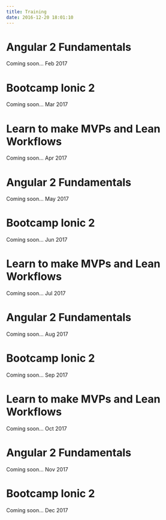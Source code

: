 ```yaml
---
title: Training
date: 2016-12-20 18:01:10
---
```

<h1>Angular 2 Fundamentals</h1>
<p>Coming soon... Feb 2017</p>
<h1>Bootcamp Ionic 2</h1>
<p>Coming soon... Mar 2017</p>
<h1>Learn to make MVPs and Lean Workflows</h1>
<p>Coming soon... Apr 2017</p>
<h1>Angular 2 Fundamentals</h1>
<p>Coming soon... May 2017</p>
<h1>Bootcamp Ionic 2</h1>
<p>Coming soon... Jun 2017</p>
<h1>Learn to make MVPs and Lean Workflows</h1>
<p>Coming soon... Jul 2017</p>
<h1>Angular 2 Fundamentals</h1>
<p>Coming soon... Aug 2017</p>
<h1>Bootcamp Ionic 2</h1>
<p>Coming soon... Sep 2017</p>
<h1>Learn to make MVPs and Lean Workflows</h1>
<p>Coming soon... Oct 2017</p>
<h1>Angular 2 Fundamentals</h1>
<p>Coming soon... Nov 2017</p>
<h1>Bootcamp Ionic 2</h1>
<p>Coming soon... Dec 2017</p>